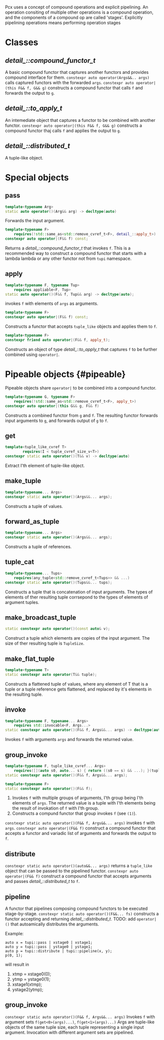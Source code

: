  
Pcx uses a concept of compound operations and explicit pipelining.
An operation consiting of multiple other operations is a compound operation, and the components of a compound op are called 'stages'.
Explicitly pipelining operations means performing operation stages 

# Classes
## *detail_::compound_functor_t*
A basic compound functor that captures another functors and provides compound interface for them.
`constexpr auto operator(Args&&.. args)` calls captured functors with the forwarded `args`.
`constexpr auto operator|(this F&& f, G&& g)` constructs a compound functor that calls `f` and forwards the output to `g`.

## *detail_::to_apply_t*
An intemediate object that captures a functor to be combined with another functor.
`constexpr auto operator|(this F&& f, G&& g)` constructs a compound functor thaj calls `f` and applies the output to `g`.

## *detail_::distributed_t*
A tuple-like object.
# Special objects
## pass
```c++
template<typename Arg>
static auto operator()(Arg&& arg) -> decltype(auto)
```
Forwards the input argument.
```c++
template<typename F>
    requires(!std::same_as<std::remove_cvref_t<F>, detail_::apply_t>)
constexpr auto operator|(F&& f) const;
```
Returns a *detail_::compound_functor_t* that invokes `f`. This is a recommended way to construct a compound functor 
that starts with a lambda lambda or any other functor not from `tupi` namespace.

## apply
```c++
template<typename F, typename Tup>
    requires appliable<F, Tup>
static auto operator()(F&& f, Tup&& arg) -> decltype(auto);
```
invokes `f` with elements of `args` as arguments.
```c++ (1)
template<typename F>
constexpr auto operator|(F&& f) const;
```
Constructs a functor that accepts `tuple_like` objects and applies them to `f`.
```c++ (2)
template<typename F>
constexpr friend auto operator|(F&& f, apply_t);
```
Constructs an object of type *detail_::to_apply_t* that captures `f` to be further combined using `operator|`.

# Pipeable objects {#pipeable}
Pipeable objects share `operator|` to be combined into a compound functor.

```c++
template<typename G, typename F>
    requires(!std::same_as<std::remove_cvref_t<F>, apply_t>)
constexpr auto operator|(this G&& g, F&& f) 
```
Constructs a combined functor from `g` and `f`. The resulting functor forwards input arguments to `g`,
and forwards output of `g` to `f`.

## get<uZ I>
```c++
template<tuple_like_cvref T>
        requires(I < tuple_cvref_size_v<T>)
constexpr static auto operator()(T&& v) -> decltype(auto)
```
Extract I'th element of tuple-like object.

## make_tuple
```c++
template<typename... Args>
constexpr static auto operator()(Args&&... args);
```
Constructs a tuple of values.

## forward_as_tuple
```c++
template<typename... Args>
constexpr static auto operator()(Args&&... args);
```
Constructs a tuple of references.

## tuple_cat
```c++
template<typename... Tups>
    requires(any_tuple<std::remove_cvref_t<Tups>> && ...)
constexpr static auto operator()(Tups&&... tups);
```
Constructs a tuple that is concatenation of input arguments. The types of elements of ther resulting tuple
corrsepond to the types of elements of argument tuples.

## make_broadcast_tuple<uZ TupleSize>
```c++
static constexpr auto operator()(const auto& v);
```
Construct a tuple which elements are copies of the input argument. The size of ther resulting tuple is `TupleSize`.

## make_flat_tuple
```c++
template<typename T>
static constexpr auto operator(T&& tuple);
```
Constructs a flattened tuple of values, where any element of T that is a tuple or a tuple reference gets flattened, 
and replaced by it's elements in the resulting tuple.

## invoke
```c++
template<typename F, typename... Args>
    requires std::invocable<F, Args...>
static constexpr auto operator()(F&& f, Args&&... args) -> decltype(auto);
```
Invokes `f` with arguments `args` and forwards the returned value.

## group_invoke
```c++ (1)
template<typename F, tuple_like_cvref... Args>
    requires([](auto s0, auto... s) { return ((s0 == s) && ...); }(tuple_cvref_size_v<Args>...))
static constexpr auto operator()(F&& f, Args&&... args);
```
```c++ (2)
template<typename F>
static constexpr auto operator()(F&& f);
```
1) Invokes `f` with multiple groups of arguments, I'th group being I'th elements of `args`. 
   The returned value is a tuple with I'th elements being the result of invokation of `f` with I'th group.
2) Constructs a compund functor that group invokes `f` (see `(1)`).


`constexpr static auto operator()(F&& f, Args&&... args)` invokes `f` with `args`.
`constexpr auto operator|(F&& f)` construct a compound functor that accepts a functor and variadic list of arguments and forwards the output to `f`.

## distribute
`constexpr static auto operator()(auto&&... args)` returns a `tuple_like` object that can be passed to the pipelined functor.
`constexpr auto operator|(F&& f)` construct a compound functor that accepts arguments and passes *detail_::distributed_t* to `f`.

## pipeline
A functor that pipelines composing compound functors to be executed stage-by-stage. 
`constexpr static auto operator()(F&&... fs)` constructs a functor accepting and returning *detail_::distributed_t*.
TODO: add `operator|()` that autoamically distributes the arguments.

Example:
```
auto x = tupi::pass | xstage0 | xstage1;
auto y = tupi::pass | ystage0 | ystage1;
auto p = tupi::distribute | tupi::pipeline(x, y);
p(0, 1);
```
will result in 
1. xtmp = xstage0(0);
2. ytmp = ystage0(1);
3. xstage1(xtmp);
4. ystage2(ytmp);

## group_invoke
`constexpr static auto operator()(F&& f, Args&&... args)`  Invokes `f` with argument sets `f(get<0>(args)...)`, `f(get<1>(args)...)`
    Args are tuple-like objects of the same tuple size, each tuple representing a single input argument. 
    Invocation with different argument sets are pipelined.
